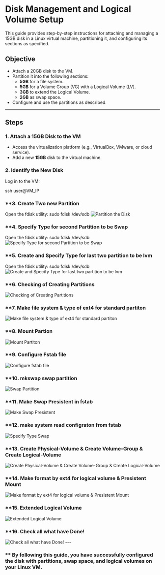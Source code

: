 # Disk Management and Logical Volume Setup

This guide provides step-by-step instructions for attaching and managing a 15GB disk in a Linux virtual machine, partitioning it, and configuring its sections as specified.

## Objective

- Attach a 20GB disk to the VM.
- Partition it into the following sections:
  - **5GB** for a file system.
  - **5GB** for a Volume Group (VG) with a Logical Volume (LV).
  - **3GB** to extend the Logical Volume.
  - **2GB** as swap space.
- Configure and use the partitions as described.

---

## Steps

### **1. Attach a 15GB Disk to the VM**

- Access the virtualization platform (e.g., VirtualBox, VMware, or cloud service).
- Add a new **15GB** disk to the virtual machine.

### **2. Identify the New Disk**

 Log in to the VM:
   
   ssh user@VM_IP

### **3. Create Two new Partition
Open the fdisk utility:
sudo fdisk /dev/sdb
![Partition the Disk](images/3.JPG)

### **4. Specify Type for second Partition to be Swap
Open the fdisk utility:
sudo fdisk /dev/sdb
![Specify Type for second Partition to be Swap](images/4.JPG)

### **5. Create and Specify Type for last two partition to be lvm
Open the fdisk utility:
sudo fdisk /dev/sdb
![Create and Specify Type for last two partition to be lvm](images/5.JPG)

### **6. Checking of Creating Partitions

![Checking of Creating Partitions ](images/6.JPG)

### **7. Make file system & type of ext4 for standard partiton

![Make file system & type of ext4 for standard partiton](images/7.JPG)

### **8. Mount Partion

![Mount Partiton](images/8.JPG)

### **9. Configure Fstab file

![Configure fstab file](images/9.JPG)

### **10. mkswap swap partition

![Swap Partition](images/mkswap.JPG)

### **11. Make Swap Presistent in fstab

![Make Swap Presistent](images/swap-fstab.JPG)

### **12. make system read configraton from fstab

![Specify Type Swap](images/swapon.JPG)

### **13. Create Physical-Volume & Create Volume-Group & Create Logical-Volume

![Create Physical-Volume & Create Volume-Group & Create Logical-Volume](images/lv1.JPG)

### **14. Make format by ext4 for logical volume & Presistent Mount

![Make format by ext4 for logical volume & Presistent Mount](images/lv2.JPG)

### **15. Extended Logical Volume 

![Extended Logical Volume](images/extened-lv.JPG)

### **16. Check all what have Done!

![Check all what have Done!](images/check.JPG)
		---

### ** By following this guide, you have successfully configured the disk with partitions, swap space, and logical volumes on your Linux VM.




